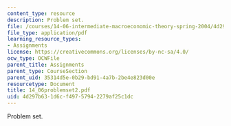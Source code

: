 ```yaml
---
content_type: resource
description: Problem set.
file: /courses/14-06-intermediate-macroeconomic-theory-spring-2004/4d297b631d6cf49757942279af25c1dc_14_06problemset2.pdf
file_type: application/pdf
learning_resource_types:
- Assignments
license: https://creativecommons.org/licenses/by-nc-sa/4.0/
ocw_type: OCWFile
parent_title: Assignments
parent_type: CourseSection
parent_uid: 35314d5e-0b29-bd91-4a7b-2be4e823d00e
resourcetype: Document
title: 14_06problemset2.pdf
uid: 4d297b63-1d6c-f497-5794-2279af25c1dc
---
```

Problem set.